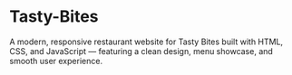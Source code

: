 # Tasty-Bites
A modern, responsive restaurant website for Tasty Bites built with HTML, CSS, and JavaScript — featuring a clean design, menu showcase, and smooth user experience.
